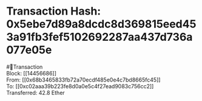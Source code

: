 
Transaction Hash: 0x5ebe7d89a8dcdc8d369815eed453a91fb3fef5102692287aa437d736a077e05e
====================================================================================
  
#💸Transaction  
Block: [[14456686]]  
From: [[0x68b3465833fb72a70ecdf485e0e4c7bd8665fc45]]  
To: [[0xc02aaa39b223fe8d0a0e5c4f27ead9083c756cc2]]  
Transferred: 42.8 Ether